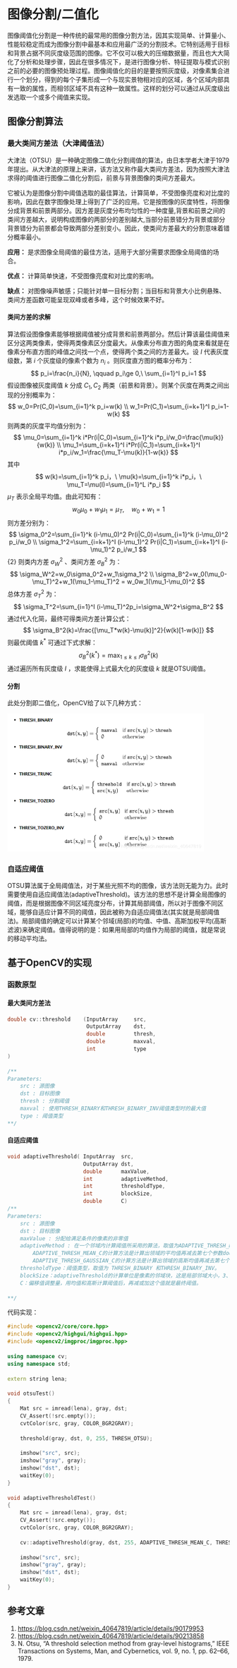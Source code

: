 # 图像分割/二值化

图像阈值化分割是一种传统的最常用的图像分割方法，因其实现简单、计算量小、性能较稳定而成为图像分割中最基本和应用最广泛的分割技术。它特别适用于目标和背景占据不同灰度级范围的图像。它不仅可以极大的压缩数据量，而且也大大简化了分析和处理步骤，因此在很多情况下，是进行图像分析、特征提取与模式识别之前的必要的图像预处理过程。图像阈值化的目的是要按照灰度级，对像素集合进行一个划分，得到的每个子集形成一个与现实景物相对应的区域，各个区域内部具有一致的属性，而相邻区域不具有这种一致属性。这样的划分可以通过从灰度级出发选取一个或多个阈值来实现。

## 图像分割算法

### 最大类间方差法（大津阈值法）

大津法（OTSU）是一种确定图像二值化分割阈值的算法，由日本学者大津于1979年提出。从大津法的原理上来讲，该方法又称作最大类间方差法，因为按照大津法求得的阈值进行图像二值化分割后，前景与背景图像的类间方差最大。

它被认为是图像分割中阈值选取的最佳算法，计算简单，不受图像亮度和对比度的影响，因此在数字图像处理上得到了广泛的应用。它是按图像的灰度特性，将图像分成背景和前景两部分。因方差是灰度分布均匀性的一种度量,背景和前景之间的类间方差越大，说明构成图像的两部分的差别越大,当部分前景错分为背景或部分背景错分为前景都会导致两部分差别变小。因此，使类间方差最大的分割意味着错分概率最小。

**应用：** 是求图像全局阈值的最佳方法，适用于大部分需要求图像全局阈值的场合。

**优点：** 计算简单快速，不受图像亮度和对比度的影响。

**缺点：** 对图像噪声敏感；只能针对单一目标分割；当目标和背景大小比例悬殊、类间方差函数可能呈现双峰或者多峰，这个时候效果不好。

#### 类间方差的求解

算法假设图像像素能够根据阈值被分成背景和前景两部分。然后计算该最佳阈值来区分这两类像素，使得两类像素区分度最大。从像素分布直方图的角度来看就是在像素分布直方图的峰值之间找一个点，使得两个类之间的方差最大。设 $I$ 代表灰度级数，第 $i$ 个灰度级的像素个数为 $n_i$ 。则灰度直方图的概率分布为：
$$
p_i=\frac{n_i}{N}, \qquad p_i\ge 0,\ \sum_{i=1}^I p_i=1
$$
假设图像被灰度阈值 $k$ 分成 $C_1, C_2$ 两类（前景和背景）。则某个灰度在两类之间出现的分别概率为：
$$
w_0=Pr(C_0)=\sum_{i=1}^k p_i=w(k) \\
w_1=Pr(C_1)=\sum_{i=k+1}^I p_i=1-w(k)
$$
则两类的灰度平均值分别为：
$$
\mu_0=\sum_{i=1}^k i*Pr(i|C_0)=\sum_{i=1}^k i*p_i/w_0=\frac{\mu(k)}{w(k)} \\
\mu_1=\sum_{i=k+1}^I i*Pr(i|C_1)=\sum_{i=k+1}^I i*p_i/w_1=\frac{\mu_T-\mu(k)}{1-w(k)} 
$$
其中
$$
w(k)=\sum_{i=1}^k p_i，\ \mu(k)=\sum_{i=1}^k i*p_i，\ \mu_T=\mu(I)=\sum_{i=1}^L i*p_i
$$
$\mu_T$ 表示全局平均值。由此可知有：
$$
w_0\mu_0+w_1\mu_1=\mu_T, \quad w_0+w_1=1
$$
则方差分别为：
$$
\sigma_0^2=\sum_{i=1}^k (i-\mu_0)^2 Pr(i|C_0)=\sum_{i=1}^k (i-\mu_0)^2 p_i/w_0 \\
\sigma_1^2=\sum_{i=k+1}^I (i-\mu_1)^2 Pr(i|C_1)=\sum_{i=k+1}^I (i-\mu_1)^2 p_i/w_1
$$ {2}
则类内方差 $\sigma_W^2$ 、类间方差 $\sigma_B^2$ 为：
$$
\sigma_W^2=w_0\sigma_0^2+w_1\sigma_1^2 \\
\sigma_B^2=w_0(\mu_0-\mu_T)^2+w_1(\mu_1-\mu_T)^2 = w_0w_1(\mu_1-\mu_0)^2
$$
总体方差 $\sigma_T^2$ 为：
$$
\sigma_T^2=\sum_{i=1}^I (i-\mu_T)^2p_i=\sigma_W^2+\sigma_B^2
$$
通过代入化简，最终可得类间方差计算公式：
$$
\sigma_B^2(k)=\frac{[\mu_T*w(k)-\mu(k)]^2}{w(k)[1-w(k)]}
$$
则最优阈值 $k^*$ 可通过下式求解：
$$
\sigma_B^2(k^*)=\max_{1\le k \le I} \sigma_B^2(k)
$$
通过遍历所有灰度级 $I$ ，求能使得上式最大化的灰度级 $k$ 就是OTSU阈值。

#### 分割

此处分割即二值化，OpenCV给了以下几种方式：

<img src="task05.assets/20190513220627625.png" alt="20190513220627625" style="zoom:67%;" />

### 自适应阈值

OTSU算法属于全局阈值法，对于某些光照不均的图像，该方法则无能为力。此时需要使用自适应阈值法(adaptiveThreshold)。该方法的思想不是计算全局图像的阈值，而是根据图像不同区域亮度分布，计算其局部阈值，所以对于图像不同区域，能够自适应计算不同的阈值，因此被称为自适应阈值法(其实就是局部阈值法)。局部阈值的确定可以计算某个邻域(局部)的均值、中值、高斯加权平均(高斯滤波)来确定阈值。值得说明的是：如果用局部的均值作为局部的阈值，就是常说的移动平均法。

## 基于OpenCV的实现

### 函数原型

#### 最大类间方差法

```c++
double cv::threshold	(InputArray 	src,
                         OutputArray 	dst,
                         double 		thresh,
                         double 		maxval,
                         int      		type 
)
    
/**
Parameters:
	src : 源图像
	dst : 目标图像
	thresh : 分割阈值
	maxval : 使用THRESH_BINARY和THRESH_BINARY_INV阈值类型时的最大值
	type : 阈值类型
**/
```

#### 自适应阈值

```C++
void adaptiveThreshold( InputArray 	src, 
						OutputArray dst, 
                        double 		maxValue,
                        int 		adaptiveMethod,
                        int 		thresholdType, 
                        int 		blockSize, 
                        double 		C)
/**
Parameters:
	src : 源图像
	dst : 目标图像
	maxValue : 分配给满足条件的像素的非零值
	adaptiveMethod : 在一个邻域内计算阈值所采用的算法，取值为ADAPTIVE_THRESH_MEAN_C或ADAPTIVE_THRESH_GAUSSIAN_C 。
		ADAPTIVE_THRESH_MEAN_C的计算方法是计算出领域的平均值再减去第七个参数double C的值。
		ADAPTIVE_THRESH_GAUSSIAN_C的计算方法是计算出领域的高斯均值再减去第七个参数double C的值。
	thresholdType：阈值类型，取值为 THRESH_BINARY 和THRESH_BINARY_INV。
	blockSize：adaptiveThreshold的计算单位是像素的邻域块，这是局部邻域大小，3、5、7等。
	C：偏移值调整量，用均值和高斯计算阈值后，再减或加这个值就是最终阈值。
	
**/
```

代码实现：

```c++
#include <opencv2/core/core.hpp>
#include <opencv2/highgui/highgui.hpp>
#include <opencv2/imgproc/imgproc.hpp>

using namespace cv;
using namespace std;

extern string lena;

void otsuTest()
{
    Mat src = imread(lena), gray, dst;
    CV_Assert(!src.empty());
    cvtColor(src, gray, COLOR_BGR2GRAY);

    threshold(gray, dst, 0, 255, THRESH_OTSU);

    imshow("src", src);
    imshow("gray", gray);
    imshow("dst", dst);
    waitKey(0);
}

void adaptiveThresholdTest()
{
    Mat src = imread(lena), gray, dst;
    CV_Assert(!src.empty());
    cvtColor(src, gray, COLOR_BGR2GRAY);

    cv::adaptiveThreshold(gray, dst, 255, ADAPTIVE_THRESH_MEAN_C, THRESH_BINARY, 21, 10);

    imshow("src", src);
    imshow("gray", gray);
    imshow("dst", dst);
    waitKey(0);
}
```



## 参考文章

1. https://blog.csdn.net/weixin_40647819/article/details/90179953
2. https://blog.csdn.net/weixin_40647819/article/details/90213858
3. N. Otsu, “A threshold selection method from gray-level histograms,” IEEE Transactions on Systems, Man, and Cybernetics, vol. 9, no. 1, pp. 62–66, 1979.

